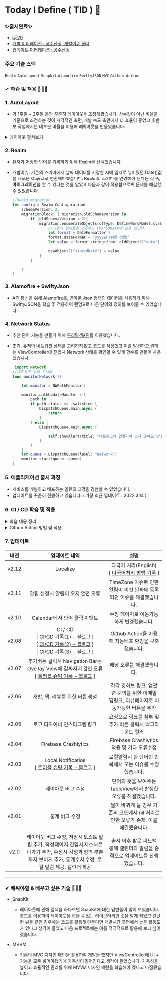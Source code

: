 # Today I Define ( TID ) 🧐  

### ✨출시완료✨ 
  * [![29](https://user-images.githubusercontent.com/53691249/153768166-1c7d7c43-0405-441e-8381-32af0273b4c4.png)](https://apps.apple.com/kr/app/%ED%8B%B0%EB%93%9C-%EB%82%98%EB%8A%94-%EC%9D%B4%EA%B1%B8-%EC%9D%B4%EB%A0%87%EA%B2%8C-%EB%B6%80%EB%A5%B4%EA%B8%B0%EB%A1%9C-%ED%96%88%EB%8B%A4/id1597847159)
  * [개발 이터레이션 : 공수산정, 개발이슈 정리](https://jasper-atom-7c6.notion.site/9becfca153ff4e00a180a0e58228ef5c)
  * [업데이트 이터레이션 : 공수산정](https://jasper-atom-7c6.notion.site/be2d3b61f3af42f48d850b9efc69dc8c)


### 주요 기술 스택
`Realm` `AutoLayout` `Snapkit` `Alamofire` `SwiftyJSON` `MVC` `Github Action`

###  ✔ 학습 및 적용 🏃🏻‍♂️

### 1. AutoLayout 
  * 약 1주일 ~ 2주일 동안 꾸준히 레이아웃을 조정해봤습니다. 상수값이 아닌 비율을 기준으로 조정하는 것이 시각적인 측면, 개발 속도 측면에서 더 효율이 좋았고 후반부 작업에서는 대부분 비율을 이용해 레이아웃을 만들었습니다.
 
  <details>
<summary>레이아웃 펼쳐보기</summary>
<div markdown="1">
 <br></br>

  ![스크린샷 2022-02-14 오전 4 07 40](https://user-images.githubusercontent.com/53691249/153770662-83d5642a-b010-4039-b0c6-65f754789b59.png)
 
</div>
</details>

### 2. Realm 
  * 유저가 저장한 단어를 기록하기 위해 Realm을 선택했습니다.
  * 개발이슈: 기존의 스키마에서 날짜 데이터를 저장할 시에 임시로 넣어뒀던 Date()값을 새로운 Object로 변환해야했습니다. Realm의 스키마를 변경해야 된다는 것 즉, **마이그레이션**을 할 수 있다는 것을 알았고 다음과 같이 적용함으로써 문제를 해결할 수 있었습니다.

     ```swift
     //Realm migration
     let config = Realm.Configuration(
         schemaVersion: 2,
         migrationBlock: { migration,oldSchemaVersion in
             if (oldSchemaVersion < 2){
                 migration.enumerateObjects(ofType: DefineWordModel.className()) { oldObject, newObject in
                     //기존의 날짜들을 변환하고 storedDate에 값을 남긴다.
                     let format = DateFormatter()
                     format.dateFormat = "yyyy년 MM월 dd일"
                     let value = format.string(from: oldObject?["date"] as! Date)

                     newObject?["storedDate"] = value
                 }
             }

         }
     )
     ```
     
### 3. Alamofire + SwiftyJson
  * API 통신을 위해 Alamofire를, 받아온 Json 형태의 데이터를 사용하기 위해 SwiftyJSON을 학습 및 적용하여 랜덤으로 나온 단어의 정의를 보여줄 수 있었습니다.

### 4. Network Status
  * 추천 단어 기능을 만들기 위해 [우리말샘API](https://opendict.korean.go.kr/service/openApiInfo)를 이용했습니다. 
  * 초기, 유저의 네트워크 상태를 고려하지 않고 코드를 작성했고 이를 발견하고 원하는 ViewController에 진입시 Network 상태를 확인할 수 있게 함수를 만들어 사용했습니다.

    ```swift
     import Network
    //네트워크 상태 모니터
    func monitorNetwork(){

        let monitor = NWPathMonitor()

        monitor.pathUpdateHandler = {
            path in
            if path.status == .satisfied {
                DispatchQueue.main.async {
                    return
                }
            } else {
                DispatchQueue.main.async {

                    self.showAlert(title: "네트워크에 연결되어 있지 않아요.\n설정화면으로 이동합니다 🥲",connection: true)
                }
            }
        }
        let queue = DispatchQueue(label: "Network")
        monitor.start(queue: queue)
    }
    ```
    
### 5. 애플리케이션 출시 과정 
  * 서비스를 개발하고 배포하는 일련의 과정을 경험할 수 있었습니다.
  * 업데이트를 꾸준히 진행하고 있습니다. ( 가장 최근 업데이트 : 2022.3.14 ) 
  
### 6. CI / CD 학습 및 적용
  <details>
 <summary> 학습 내용 정리 </summary>
 <div markdown="1">
  
  - CI / CD Github Action
    - Github Action이란 
        - Pull Request, Push 등의 이벤트 발생에 따라 자동화된 작업을 진행할 수 있게 해주는 기능
        - CI / CD
            - 로컬 레포지토리에서 원격 레포지토리로 푸쉬하고 난 후, Github Actions에서는 이벤트 발생에 따라 자동으로 빌드 및 배포하는 스크립트를 실행시켜주는 것
        - Testing
            - Pull Request를 보내면 자동으로 테스트를 진행하는 것 또한 구현 가능하고 자동으로 Pull Request를 open 및 close할 수 있게 됨
        - Cron Job
            - 특정한 시간대에 스크립트를 반복 실행할 수 있음
    - Github Action의 구성요소
        - Workflow
            - 레포에 추가할 수 있는 자동화 커맨드의 집합으로 하나 이상의 Job으로 구성되어 있으며 Push나 PR과 같은 이벤트에 의해 실행될 수도 있으며 특정 시간대에 실행될 수도 있음
                
               ![Untitled](https://user-images.githubusercontent.com/53691249/169544406-155d6cee-4ccb-4350-a876-d9599202c006.png)
                
        - Event
            - Workflow를 실행시키는 특정 행동 ( Push, Pull Request, Commit 등 )을 의미 함
        - Job
            - Job이란 동일한 Runner에서 진행되는 Step의 집합
            - 하나의 workflow 내의 여러 Job은 독립적으로 실행되나 필요에 따라 의존 관계를 설정하여 순서를 지정할 수 있음
                - 가령 Test 작업과 Build 작업을 수행하는 Job들이 하나의 workflow에 존재한다면 Build 이후에 Test가 진행되어야 하기 때문에 Build Job이 마무리 된 후 Test Job을 실행할 수 있도록 지정가능 ( Build 실패시 Test는 실행하지 않음 )
        - Step
            - 커맨드를 실행할 수 있는 각각의 Task를 의미하고, Shell 커맨드가 될 수도 있고, 하나의 Action이 될 수도 있음
            - 하나의 Job 내에서 각각의 Step은 다양한 Task로 인해 생성된 데이터를 공유할 수 있음
        - Action
            - Job을 만들기 위해 Step을 결합한 커맨드로 재사용이 가능한 Workflow의 가장 작은 단위
            - 직접 만들거나 Github Community에 의해 생성된 Action을 불러와 사용할 수 있음
        - Runner
            - Runner란 Github Actions Workflow 내에 있는 Job을 실행시키기 위한 애플리케이션
            - Runner Application은 Github에서 호스팅하는 가상환경 혹은 직접 호스팅하는 가상 환경에서 실행 가능하며 Github에서 호스팅하는 가상 인스턴스의 경우 메모리 및 용량 제한이 존재
        
    - Workflow 생성 및 파일 설명
        - .github/workflows 디렉토리 내에 .yml 파일을 생성해도 되지만, Repository의 Actions 탭에서 자동으로 template를 만들어주는 기능을 사용하는 것이 좋음
        - Github에서 제공하는 가장 기본적인 Template는 set up a workflow yourself를 클릭
            
            ![스크린샷 2022-05-20 오후 9 56 20](https://user-images.githubusercontent.com/53691249/169544548-920fb460-2134-4b8a-b80a-92e5a9c43795.png)
            
        
        - 다음과 같은 양식의 .yml 파일이 생성됨
            
            ![스크린샷 2022-05-20 오후 9 58 50](https://user-images.githubusercontent.com/53691249/169544604-da39ac8f-b665-4b2c-a8d0-f62a880e7b60.png)
            
        - 설명
            
            ```yaml
            # Actions 탭에 표시될 Workflow 이름
            name: CI
            
            # Workflow를 실행시키기 위한 Event 목록
            on: # 트리거
              # 하단 코드에 따라 develop 브랜치에 Push 또는 Pull Request 이벤트가 발생한 경우에 Workflow가 실행
              push:
                branches: [main]
              # 특정한 Branch에 푸쉬되었을 때 사용하려면 가령 feature/*로 작성하면 됨
              pull_request:
                branches: [main]
            
              # 해당 옵션을 통해 Actions 탭에서 Workflow를 실행
              workflow_dispatch:
            
            # Workflow의 하나 이상의 Job 
            jobs:
              # Job 이름으로, build라는 이름으로 Job이 표시
              build:
                # Runner가 실행되는 환경을 정의
                runs-on: macos-latest
            
                # build Job 내의 step 목록
                steps:
                  # uses 키워드를 통해 Action을 불러옴
                  # 여기에서는 해당 레포지토리로 check-out 및 레포지토리에 접근할 수 있는 Action을 불러옴.
                  - uses: actions/checkout@v2
                  # 실행되는 커맨드에 대한 설명으로, Workflow에 표시
                  - name: Build
                    run: echo Hello, world!
            
                  # 하나의 커맨드가 아닌 여러 커맨드도 실행 가능
                  - name: Run tests
                    run: |
                      xcodebuild test -project "$XC_PROJECT" -scheme "$XC_SCHEME" -destination 'platform=iOS Simulator,name=iPhone 13'
            ```
  
       - Start Commit 후 Action 탭을 확인해보면 다음과 같이 정상적으로 작동한 것을 확인할 수 있음.
        ![스크린샷 2022-05-23 오후 10 41 42](https://user-images.githubusercontent.com/53691249/169832694-e4414be0-3ec1-4054-9cac-bd174721ffb6.png)


 </div>
 </details>
 
  <details>
 <summary> Github Action 방법 및 적용</summary>
 <div markdown="2">
  
  - 참고: [naljin님의 블로그](https://sujinnaljin.medium.com/ci-cd-github-actions-%EB%A5%BC-%EC%9D%B4%EC%9A%A9%ED%95%9C-testflight-%EC%97%85%EB%A1%9C%EB%93%9C-%EC%9E%90%EB%8F%99%ED%99%94-8ecdbeb227a3)
  - 적용방법 
  
    ```
    name: TID Automation release
    
    on:
      push:
        branches: [ main ]
      pull_request:
        branches: [ main ]
    
    jobs:
      build:
      
        runs-on: macos-latest
        env: 
    			   # 가상환경
    		   	# Xcode 버전 및 프로젝트와 스키마 설정 + 사용할 키체인 설정 ( 스크립트에서 만들어서 넣을 변수 )
          XC_VERSION: ${{ '13.1' }}
          XC_PROJECT: ${{ 'usket_TID.xcodeproj' }}
          XC_SCHEME: ${{ 'usket_TID' }}
          KEYCHAIN: ${{ 'usket.keychain' }}
          # 루트
          PROJECT_ROOT_PATH: ${{ 'usket_TID' }}
           
          ENCRYPTED_CERTS_FILE_PATH: ${{ '.github/secrets/GithubActionKey.p12.gpg' }}
    			   # 어디에 복호화 할 것인지 명시
          DECRYPTED_CERTS_FILE_PATH: ${{ '.github/secrets/GithubActionKey.p12' }}
    
          ENCRYPTED_PROVISION_FILE_PATH: ${{ '.github/secrets/GithubAction.mobileprovision.gpg' }}
    		   	# 어디에 복호화 할 것인지 명시
          DECRYPTED_PROVISION_FILE_PATH: ${{ '.github/secrets/GithubAction.mobileprovision' }} 
    			
    			   # 기존에 secrets를 가지고와서 적용
          CERTS_EXPORT_PWD: ${{ secrets.CERTS_EXPORT_PWD }}
          CERTS_ENCRYPTION_PWD: ${{ secrets.CERTS_ENCRYPTO_PWD }}
          PROFILES_ENCRYPTO_PWD: ${{ secrets.PROFILES_ENCRYPTO_PWD }}
    			
    			   # 아카이브 path 및 앱스토어에 올릴 artifacts path 설정 
          XC_ARCHIVE_PATH: ${{ 'usket_TID.xcarchive' }}
          XC_EXPORT_PATH: ${{ './artifacts' }}
          
        steps:
          - name: Select Xcode Version
            run: "sudo xcode-select -s /Applications/Xcode_$XC_VERSION.app"
        
          - uses: actions/checkout@v3
    
          - name: Build
            run: echo Hello, world!
    			
    			   # 위에서 만들어둔 키체인 적용
          - name: Configure Keychain 
            run: | 
              security create-keychain -p "" "$KEYCHAIN" 
              security list-keychains -s "$KEYCHAIN" 
              security default-keychain -s "$KEYCHAIN" 
              security unlock-keychain -p "" "$KEYCHAIN"
              
    			   # Code Signing 실행
          - name : Configure Code Signing
            run: | 
              gpg -d -o "$DECRYPTED_CERTS_FILE_PATH" --pinentry-mode=loopback --passphrase "$CERTS_ENCRYPTION_PWD" "$ENCRYPTED_CERTS_FILE_PATH"
              gpg -d -o "$DECRYPTED_PROVISION_FILE_PATH" --pinentry-mode=loopback --passphrase "$PROFILES_ENCRYPTO_PWD" "$ENCRYPTED_PROVISION_FILE_PATH"
              security import "$DECRYPTED_CERTS_FILE_PATH" -k "$KEYCHAIN" -P "$CERTS_EXPORT_PWD" -A
              security set-key-partition-list -S apple-tool:,apple: -s -k "" "$KEYCHAIN"
              mkdir -p "$HOME/Library/MobileDevice/Provisioning Profiles"
              echo `ls .github/secrets/*.mobileprovision`
              # 프로파일들을 rename하고 새로만든 디렉토리에 복사
              for PROVISION in `ls .github/secrets/*.mobileprovision`
                do
                  UUID=`/usr/libexec/PlistBuddy -c 'Print :UUID' /dev/stdin <<< $(security cms -D -i ./$PROVISION)`
                cp "./$PROVISION" "$HOME/Library/MobileDevice/Provisioning Profiles/$UUID.mobileprovision"
                done
    			   # 아카이브!
          - name: Archive
            working-directory: usket_TID
            run: | 
              mkdir artifacts
              xcodebuild archive -project "$XC_PROJECT" -scheme "$XC_SCHEME" -configuration release -archivePath "$XC_ARCHIVE_PATH"
    			   # App Store로 내보내기
          - name: Export for App Store
            run: | 
              xcodebuild -exportArchive -archivePath "$XC_ARCHIVE_PATH" -exportOptionsPlist ExportOptions.plist -exportPath "$XC_EXPORT_PATH"
    
    			   # 업로드하면 끝!
          - name: Upload Artifact
            uses: actions/upload-artifact@v3
            with:
              name: Artifacts
              path: ./artifacts
    ```
  - Artifact가 아닌 TestFlight로 적용방법
    - 경로를 찾을 수 없다는 오류 오류 
      - apple-actions/upload-testflight-build@v1를 이용했을 경우 발생함. 
      - 디렉토리와 파일을 생성하는 방법으로 변경 
    
    - 원래 적용 했어야하는 방법
                                                                                         
      ```
       name: Upload app to TestFlight 
       uses: apple-actions/upload-testflight-build@v1
        with:
            app-path: 'usket_TID.ipa'
            issuer-id: ${{ secrets.APPSTORE_ISSUER_ID }}
            api-key-id: ${{ secrets.APPSTORE_API_KEY_ID }}
            api-private-key: ${{ secrets.APPSTORE_API_PRIVATE_KEY }}
      ```
                                                                                         
    - 다음과 같이 디렉토리를 생성 및 base64로 인코딩된 Private Key를 decoding하여 넣은 후 실행 그리고 성공!
        
        ```
        name: TID Automation release
        
        on:
          push:
            branches: [ main ]
          pull_request:
            branches: [ main ]
        
        jobs:
          build:
            runs-on: macos-latest
            env: # 가상환경
              XC_VERSION: ${{ '13.1' }}
              XC_PROJECT: ${{ 'usket_TID.xcodeproj' }}
              XC_SCHEME: ${{ 'usket_TID' }}
              XC_ARCHIVE_PATH: ${{ 'usket_TID.xcarchive' }}
              KEYCHAIN: ${{ 'usket.keychain' }}
              
              ENCRYPTED_CERTS_FILE_PATH: ${{ '.github/secrets/GithubActionKey.p12.gpg' }}
              DECRYPTED_CERTS_FILE_PATH: ${{ '.github/secrets/GithubActionKey.p12' }} # 어디에 복호화 할 것인지 명시
        
              ENCRYPTED_PROVISION_FILE_PATH: ${{ '.github/secrets/GithubAction.mobileprovision.gpg' }}
              DECRYPTED_PROVISION_FILE_PATH: ${{ '.github/secrets/GithubAction.mobileprovision' }} # 어디에 복호화 할 것인지 명시
        
              CERTS_EXPORT_PWD: ${{ secrets.CERTS_EXPORT_PWD }}
              CERTS_ENCRYPTION_PWD: ${{ secrets.CERTS_ENCRYPTO_PWD }}
              PROFILES_ENCRYPTO_PWD: ${{ secrets.PROFILES_ENCRYPTO_PWD }}
        
            steps:
              - name: Setting checkout
                uses: actions/checkout@v3
                  
              - name: Select Xcode Version
                run: "sudo xcode-select -s /Applications/Xcode_$XC_VERSION.app"
        
              - name: Configure Keychain 
                run: | 
                  security create-keychain -p "" "$KEYCHAIN" 
                  security list-keychains -s "$KEYCHAIN" 
                  security default-keychain -s "$KEYCHAIN" 
                  security unlock-keychain -p "" "$KEYCHAIN"
                  security set-keychain-settings -lut 1200
                  security list-keychains
                  
              - name : Configure Code Signing
                run: | 
                  gpg -d -o "$DECRYPTED_CERTS_FILE_PATH" --pinentry-mode=loopback --passphrase "$CERTS_ENCRYPTION_PWD" "$ENCRYPTED_CERTS_FILE_PATH"
                  gpg -d -o "$DECRYPTED_PROVISION_FILE_PATH" --pinentry-mode=loopback --passphrase "$PROFILES_ENCRYPTO_PWD" "$ENCRYPTED_PROVISION_FILE_PATH"
                  security import "$DECRYPTED_CERTS_FILE_PATH" -k "$KEYCHAIN" -P "$CERTS_EXPORT_PWD" -A
                  security set-key-partition-list -S apple-tool:,apple: -s -k "" "$KEYCHAIN"
                  mkdir -p "$HOME/Library/MobileDevice/Provisioning Profiles"
                  echo `ls .github/secrets/*.mobileprovision`
                  # 프로파일들을 rename하고 새로만든 디렉토리에 복사
                  for PROVISION in `ls .github/secrets/*.mobileprovision`
                    do
                      UUID=`/usr/libexec/PlistBuddy -c 'Print :UUID' /dev/stdin <<< $(security cms -D -i ./$PROVISION)`
                    cp "./$PROVISION" "$HOME/Library/MobileDevice/Provisioning Profiles/$UUID.mobileprovision"
                    done
              - name: Archive App
                working-directory: usket_TID
                run: | 
                  xcodebuild clean archive -project "$XC_PROJECT" -scheme "$XC_SCHEME" -configuration release -archivePath "$XC_ARCHIVE_PATH" 
                  
              - name: Export App
                working-directory: usket_TID
                run:  |
                  xcodebuild -exportArchive -archivePath "$XC_ARCHIVE_PATH" -exportOptionsPlist ExportOptions.plist -exportPath . -allowProvisioningUpdates
                  ls
        			# Make Private API Key Path
              - name: Install private API key P8
                env:
                  APPSTORE_API_PRIVATE_KEY: ${{ secrets.APPSTORE_API_PRIVATE_KEY }}
                  APPSTORE_API_KEY_ID: ${{ secrets.APPSTORE_API_KEY_ID }}
        				# Decode Private Key
                run: | 
                  mkdir -p ~/private_keys
                  echo -n "$APPSTORE_API_PRIVATE_KEY" | base64 --decode --output ~/private_keys/AuthKey_$APPSTORE_API_KEY_ID.p8
                  ls
                  
              - name: Upload app to TestFlight
                env:
                  APPSTORE_API_KEY_ID: ${{ secrets.APPSTORE_API_KEY_ID }}
                run: |
                  cd usket_TID
                  ls
                  xcrun altool --output-format xml --upload-app -f usket_TID.ipa -t ios --apiKey $APPSTORE_API_KEY_ID --apiIssuer ${{ secrets.APPSTORE_ISSUER_ID }}
        ```
                                                                
   </div>
 </details>
 
### 7. 업데이트

  |버전|업데이트 내역|설명|
  |:---:|:---:|:---:|
  |v2.12|Localize|다국어 처리(English) <br /> [ [다국어처리 방법 기록](https://pooh-footprints.tistory.com/84) ]|
  |v2.11|알림 설정시 알림이 오지 않던 오류| TimeZone 이슈로 인한 알림이 이전 날짜에 등록되던 이슈를 해결했습니다.|
  |v2.10|Calendar에서 단어 클릭 이벤트|수정 페이지로 이동가능하게 변경했습니다.|
  |v2.08|CI / CD <br /> [ [CI/CD 기록(1) - 블로그](https://pooh-footprints.tistory.com/66) ] <br /> [ [CI/CD 기록(2) - 블로그](https://pooh-footprints.tistory.com/67) ] <br /> [ [CI/CD 기록(3) - 블로그](https://pooh-footprints.tistory.com/68) ]|Github Action을 이용해 자동배포 환경을 구축했습니다.|
  |v2.07|추가버튼 클릭시 Navigation Bar는 Ove lay View에 감싸지지 않던 오류 <br /> [ [트러블 슈팅 기록 - 블로그](https://pooh-footprints.tistory.com/65) ]|해당 오류를 해결했습니다.| 
  |v2.06|개발, 앱, 리뷰를 위한 버튼 생성|각각 깃허브 링크, 앱관련 문의를 위한 이메일 딥링크, 리뷰페이지로 이동가능한 버튼을 추가|
  |v2.05|로고 디자이너 인스타그램 링크|요청으로 링크를 첨부 및 추가 버튼 클릭시 백그라운드 컬러 |
  |v2.04|Firebase Crashlytics|Firebase Crashlytics 적용 및 기타 오류수정|
  |v2.03|Local Notification <br /> [ [트러블 슈팅 기록 - 블로그](https://pooh-footprints.tistory.com/58) ]|로컬알림시 한 단어만 반복해서 오는 이슈를 수정했습니다.|
  |v2.02|레이아웃 버그 수정|단어의 뜻을 보여주는 TableView에서 발생한 오류를 해결했습니다.|
  |v2.01|통계 버그 수정|월이 바뀌게 될 경우 기존의 코드에서 nil 처리로 인한 오류가 존재, 이를 해결했습니다.|
  |v2.0|레이아웃 버그 수정, 저장시 토스트 알림 추가, 작성페이지 진입시 제스처로 나가기 추가, 수정시 감정과 정의 부분까지 보이게 추가, 통계수치 수정, 로컬 알림 제공, 캘린더 제공|출시 이후 받은 피드백 통해 캘린더와 알림을 중점으로 업데이트를 진행했습니다.|
  
  ---
  
  
###  ✔ 배워야할 & 배우고 싶은 기술 🏃🏻‍♂
  * SnapKit
    * 레이아웃에 관해 검색을 하다보면 SnapKit에 대한 답변들이 많이 보였습니다. 코드를 이용하여 레이아웃을 잡을 수 있는 라이브러리인 것을 알게 되었고 간단한 뷰들 같은 경우에는 코드를 활용해 만든다면 개발시간 측면에서 높은 활용도가 있다고 생각이 들었고 다음 프로젝트에는 이를 적극적으로 활용해 보고 싶어졌습니다.

  * MVVM
    * 기존의 MVC 디자인 패턴을 활용하여 개발을 했지만 ViewController에 UI + 기능을 모두 넣어야했기에 가독성이 떨어진다고 생각이 들었습니다. 가독성을 높이고 효율적인 관리를 위해 MVVM 디자인 패턴을 학습해야 겠다고 다짐했습니다. 
<br></br>
